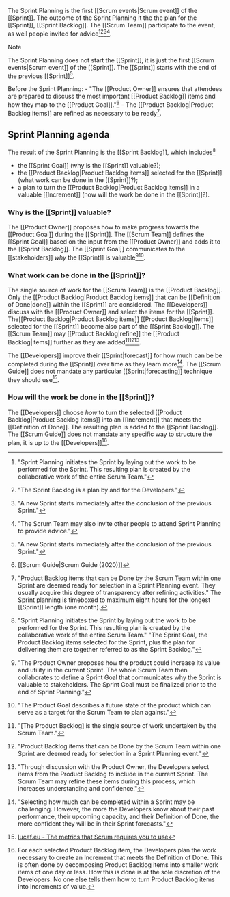 The Sprint Planning is the first [[Scrum events|Scrum event]] of the [[Sprint]]. The outcome of the Sprint Planning it the the plan for the [[Sprint]], [[Sprint Backlog]]. The [[Scrum Team]] participate to the event, as well people invited for advice[^sprint-plan-initiates][^sprint-backlog-is-plan][^sprint-start][^plan-invitees].

> [!note]
> The Sprint Planning does not start the [[Sprint]], it is just the first [[Scrum events|Scrum event]] of the [[Sprint]]. The [[Sprint]] starts with the end of the previous [[Sprint]][^sprint-start].
 
[^sprint-plan-initiates]:"Sprint Planning initiates the Sprint by laying out the work to be performed for the Sprint. This resulting plan is created by the collaborative work of the entire Scrum Team."[^scrum-guide-2020]
[^sprint-backlog-is-plan]: "The Sprint Backlog is a plan by and for the Developers."[^scrum-guide-2020]
[^plan-invitees]: "The Scrum Team may also invite other people to attend Sprint Planning to provide advice."
[^sprint-start]:"A new Sprint starts immediately after the conclusion of the previous Sprint."[^scrum-guide-2020]

Before the Sprint Planning:
	- "The [[Product Owner]] ensures that attendees are prepared to discuss the most important [[Product Backlog]] items and how they map to the [[Product Goal]]."[^scrum-guide-2020]
	- The [[Product Backlog|Product Backlog items]] are refined as necessary to be ready[^pbi-refinement].

[^sprint-end]: "The Sprint Retrospective concludes the Sprint."[^scrum-guide-2020]
[^pbi-refinement]: "Product Backlog items that can be Done by the Scrum Team within one Sprint are deemed ready for selection in a Sprint Planning event. They usually acquire this degree of transparency after refining activities."[^scrum-guide-2020]
The Sprint planning is timeboxed to maximum eight hours for the longest [[Sprint]] length (one month)[^sprint-length][^sprint-plan-timebox].

[^sprint-length]: "They are fixed length events of one month or less to create consistency."[^scrum-guide-2020]
[^sprint-plan-timebox]: "Sprint Planning is timeboxed to a maximum of eight hours for a one-month Sprint. For shorter Sprints, the event is usually shorter."[^scrum-guide-2020]
## Sprint Planning agenda

The result of the Sprint Planning is the [[Sprint Backlog]], which includes[^sprint-planning-initiates]
- the [[Sprint Goal]] (why is the [[Sprint]] valuable?);
- the [[Product Backlog|Product Backlog items]] selected for the [[Sprint]] (what work can be done in the [[Sprint]]?);
- a plan to turn the [[Product Backlog|Product Backlog items]] in a valuable [[Increment]] (how will the work be done in the [[Sprint]]?).

[^sprint-planning-initiates]:"Sprint Planning initiates the Sprint by laying out the work to be performed for the Sprint. This resulting plan is created by the collaborative work of the entire Scrum Team." "The Sprint Goal, the Product Backlog items selected for the Sprint, plus the plan for delivering them are together referred to as the Sprint Backlog."
### Why is the [[Sprint]] valuable?
The [[Product Owner]] proposes how to make progress towards the [[Product Goal]] during the [[Sprint]].
The [[Scrum Team]] defines the [[Sprint Goal]] based on the input from the [[Product Owner]] and adds it to the [[Sprint Backlog]]. The [[Sprint Goal]] communicates to the [[stakeholders]] *why* the [[Sprint]] is valuable[^topic-one][^product-goal-is].

[^topic-one]: "The Product Owner proposes how the product could increase its value and utility in the current Sprint. The whole Scrum Team then collaborates to define a Sprint Goal that communicates why the Sprint is valuable to stakeholders. The Sprint Goal must be finalized prior to the end of Sprint Planning."[^scrum-guide-2020]
[^product-goal-is]: "The Product Goal describes a future state of the product which can serve as a target for the Scrum Team to plan against."[^scrum-guide-2020]
### What work can be done in the [[Sprint]]?
The single source of work for the [[Scrum Team]] is the [[Product Backlog]]. Only the [[Product Backlog|Product Backlog items]] that can be [[Definition of Done|done]] within the [[Sprint]] are considered. The [[Developers]] discuss with the [[Product Owner]] and select the items for the [[Sprint]]. The[[Product Backlog|Product Backlog items]] [[Product Backlog|items]] selected for the [[Sprint]] become also part of the [[Sprint Backlog]]. The [[Scrum Team]] may [[Product Backlog|refine]] the [[Product Backlog|items]] further as they are added[^single-source][^pbi-planning][^topic-two].

[^single-source]:"\[The Product Backlog\] is the single source of work undertaken by the Scrum Team."[^scrum-guide-2020]
[^pbi-planning]:"Product Backlog items that can be Done by the Scrum Team within one Sprint are deemed ready for selection in a Sprint Planning event."[^scrum-guide-2020]
[^topic-two]: "Through discussion with the Product Owner, the Developers select items from the Product Backlog to include in the current Sprint. The Scrum Team may refine these items during this process, which increases understanding and confidence."

The [[Developers]] improve their [[Sprint|forecast]] for how much can be be completed during the [[Sprint]] over time as they learn more[^step-two-forecast]. The [[Scrum Guide]] does not mandate any particular [[Sprint|forecasting]] technique they should use[^lucafeu-metrics].

[^step-two-forecast]: "Selecting how much can be completed within a Sprint may be challenging. However, the more the Developers know about their past performance, their upcoming capacity, and their Definition of Done, the more confident they will be in their Sprint forecasts."[^scrum-guide-2020]
[^lucafeu-metrics]: [lucaf.eu - The metrics that Scrum requires you to use](https://lucaf.eu/2025/02/22/scum-metrics.html)
### How will the work be done in the [[Sprint]]?
The [[Developers]] choose *how* to turn the selected [[Product Backlog|Product Backlog items]] into an [[Increment]] that meets the [[Definition of Done]]. The resulting plan is added to the [[Sprint Backlog]]. The [[Scrum Guide]] does not mandate any specific way to structure the plan, it is up to the [[Developers]][^topic-three].

[^topic-three]: For each selected Product Backlog item, the Developers plan the work necessary to create an Increment that meets the Definition of Done. This is often done by decomposing Product Backlog items into smaller work items of one day or less. How this is done is at the sole discretion of the Developers. No one else tells them how to turn Product Backlog items into Increments of value.

[^scrum-guide-2020]: [[Scrum Guide|Scrum Guide (2020)]]
